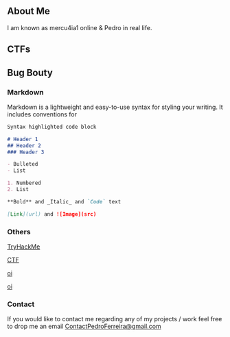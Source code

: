 ## About Me

I am known as mercu4ia1 online & Pedro in real life.

## CTFs


## Bug Bouty


### Markdown

Markdown is a lightweight and easy-to-use syntax for styling your writing. It includes conventions for

```markdown
Syntax highlighted code block

# Header 1
## Header 2
### Header 3

- Bulleted
- List

1. Numbered
2. List

**Bold** and _Italic_ and `Code` text

[Link](url) and ![Image](src)
```

### Others

[TryHackMe](https://tryhackme.com/p/mercu4ia1)

[CTF](https://pedroferreira97.github.io/CTF/)

[oi](https://pedroferreira97.github.io/CTF/test/test2.md)

[oi](https://pedroferreira97.github.io/CTF/teststs.md)

### Contact

If you would like to contact me regarding any of my projects / work feel free to drop me an email 
ContactPedroFerreira@gmail.com



